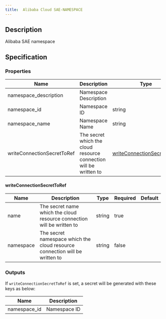 ```yaml
---
title:  Alibaba Cloud SAE-NAMESPACE
---
```


## Description

Alibaba SAE namespace

## Specification


### Properties

 Name | Description | Type | Required | Default 
 ------------ | ------------- | ------------- | ------------- | ------------- 
 namespace_description | Namespace Description |  | false |  
 namespace_id | Namespace ID | string | true |  
 namespace_name | Namespace Name | string | true |  
 writeConnectionSecretToRef | The secret which the cloud resource connection will be written to | [writeConnectionSecretToRef](#writeConnectionSecretToRef) | false |  


#### writeConnectionSecretToRef

 Name | Description | Type | Required | Default 
 ------------ | ------------- | ------------- | ------------- | ------------- 
 name | The secret name which the cloud resource connection will be written to | string | true |  
 namespace | The secret namespace which the cloud resource connection will be written to | string | false |  


### Outputs

If `writeConnectionSecretToRef` is set, a secret will be generated with these keys as below:

 Name | Description 
 ------------ | ------------- 
 namespace_id | Namespace ID
